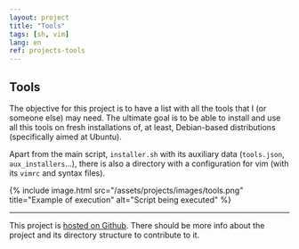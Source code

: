 ```yaml
---
layout: project
title: "Tools"
tags: [sh, vim]
lang: en
ref: projects-tools
---
```


## Tools

The objective for this project is to have a list with all the tools that I (or someone
else) may need. The ultimate goal is to be able to install and use all this tools on
fresh installations of, at least, Debian-based distributions (specifically aimed at
Ubuntu).

Apart from the main script, `installer.sh` with its auxiliary data (`tools.json`,
`aux_installers`...), there is also a directory with a configuration for vim (with its
`vimrc` and syntax files).

{% include image.html
	src="/assets/projects/images/tools.png"
	title="Example of execution"
	alt="Script being executed"
%}

----

This project is [hosted on Github](https://github.com/Foo-Manroot/Tools). There should be
more info about the project and its directory structure to contribute to it.
